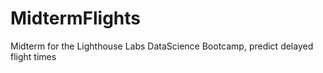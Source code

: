 # MidtermFlights
Midterm for the Lighthouse Labs DataScience Bootcamp, predict delayed flight times
